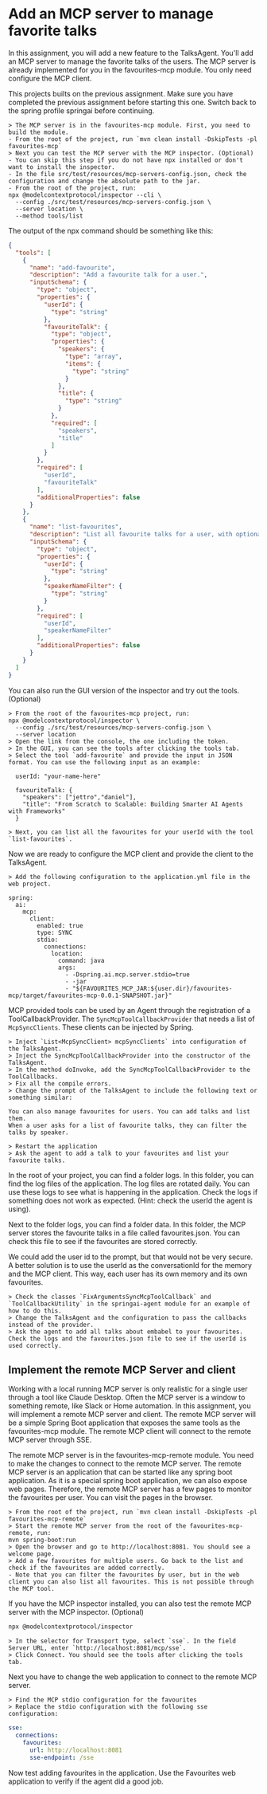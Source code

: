 # Add an MCP server to manage favorite talks
In this assignment, you will add a new feature to the TalksAgent. You'll add an MCP server to manage the favorite talks of the users. The MCP server is already implemented for you in the favourites-mcp module. You only need configure the MCP client.

This projects builts on the previous assignment. Make sure you have completed the previous assignment before starting this one. Switch back to the spring profile springai before continuing.

```text
> The MCP server is in the favourites-mcp module. First, you need to build the module.
- From the root of the project, run `mvn clean install -DskipTests -pl favourites-mcp`
> Next you can test the MCP server with the MCP inspector. (Optional)
- You can skip this step if you do not have npx installed or don't want to install the inspector.
- In the file src/test/resources/mcp-servers-config.json, check the configuration and change the absolute path to the jar.
- From the root of the project, run:
npx @modelcontextprotocol/inspector --cli \
  --config ./src/test/resources/mcp-servers-config.json \
  --server location \
  --method tools/list
```

The output of the npx command should be something like this:

```json
{
  "tools": [
    {
      "name": "add-favourite",
      "description": "Add a favourite talk for a user.",
      "inputSchema": {
        "type": "object",
        "properties": {
          "userId": {
            "type": "string"
          },
          "favouriteTalk": {
            "type": "object",
            "properties": {
              "speakers": {
                "type": "array",
                "items": {
                  "type": "string"
                }
              },
              "title": {
                "type": "string"
              }
            },
            "required": [
              "speakers",
              "title"
            ]
          }
        },
        "required": [
          "userId",
          "favouriteTalk"
        ],
        "additionalProperties": false
      }
    },
    {
      "name": "list-favourites",
      "description": "List all favourite talks for a user, with optional filtering by speaker name.",
      "inputSchema": {
        "type": "object",
        "properties": {
          "userId": {
            "type": "string"
          },
          "speakerNameFilter": {
            "type": "string"
          }
        },
        "required": [
          "userId",
          "speakerNameFilter"
        ],
        "additionalProperties": false
      }
    }
  ]
}
```

You can also run the GUI version of the inspector and try out the tools. (Optional)

```text
> From the root of the favourites-mcp project, run:
npx @modelcontextprotocol/inspector \
  --config ./src/test/resources/mcp-servers-config.json \
  --server location
> Open the link from the console, the one including the token.
> In the GUI, you can see the tools after clicking the tools tab.
> Select the tool `add-favourite` and provide the input in JSON format. You can use the following input as an example:
  
  userId: "your-name-here"
  
  favouriteTalk: {
    "speakers": ["jettro","daniel"],
    "title": "From Scratch to Scalable: Building Smarter AI Agents with Frameworks"
  }
  
> Next, you can list all the favourites for your userId with the tool `list-favourites`.
```

Now we are ready to configure the MCP client and provide the client to the TalksAgent.

```
> Add the following configuration to the application.yml file in the web project.

spring:
  ai:
    mcp:
      client:
        enabled: true
        type: SYNC
        stdio:
          connections:
            location:
              command: java
              args:
                - -Dspring.ai.mcp.server.stdio=true
                - -jar
                - "${FAVOURITES_MCP_JAR:${user.dir}/favourites-mcp/target/favourites-mcp-0.0.1-SNAPSHOT.jar}"
```

MCP provided tools can be used by an Agent through the registration of a ToolCallbackProvider. The `SyncMcpToolCallbackProvider` that needs a list of `McpSyncClients`. These clients can be injected by Spring.

```
> Inject `List<McpSyncClient> mcpSyncClients` into configuration of the TalksAgent.
> Inject the SyncMcpToolCallbackProvider into the constructor of the TalksAgent.
> In the method doInvoke, add the SyncMcpToolCallbackProvider to the ToolCallbacks.
> Fix all the compile errors.
> Change the prompt of the TalksAgent to include the following text or something similar:

You can also manage favourites for users. You can add talks and list them.
When a user asks for a list of favourite talks, they can filter the talks by speaker.

> Restart the application
> Ask the agent to add a talk to your favourites and list your favourite talks.
```

In the root of your project, you can find a folder logs. In this folder, you can find the log files of the application. The log files are rotated daily. You can use these logs to see what is happening in the application. Check the logs if something does not work as expected. (Hint: check the userId the agent is using).

Next to the folder logs, you can find a folder data. In this folder, the MCP server stores the favourite talks in a file called favourites.json. You can check this file to see if the favourites are stored correctly.

We could add the user id to the prompt, but that would not be very secure. A better solution is to use the userId as the conversationId for the memory and the MCP client. This way, each user has its own memory and its own favourites.

```
> Check the classes `FixArgumentsSyncMcpToolCallback` and `ToolCallbackUtility` in the springai-agent module for an example of how to do this.
> Change the TalksAgent and the configuration to pass the callbacks instead of the provider.
> Ask the agent to add all talks about embabel to your favourites. Check the logs and the favourites.json file to see if the userId is used correctly.
```

## Implement the remote MCP Server and client
Working with a local running MCP server is only realistic for a single user through a tool like Claude Desktop. Often the MCP server is a window to something remote, like Slack or Home automation. In this assignment, you will implement a remote MCP server and client. The remote MCP server will be a simple Spring Boot application that exposes the same tools as the favourites-mcp module. The remote MCP client will connect to the remote MCP server through SSE.

The remote MCP server is in the favourites-mcp-remote module. You need to make the changes to connect to the remote MCP server. The remote MCP server is an application that can be started like any spring boot application. As it is a special spring boot application, we can also expose web pages. Therefore, the remote MCP server has a few pages to monitor the favourites per user. You can visit the pages in the browser.

```text
> From the root of the project, run `mvn clean install -DskipTests -pl favourites-mcp-remote`
> Start the remote MCP server from the root of the favourites-mcp-remote, run:
mvn spring-boot:run
> Open the browser and go to http://localhost:8081. You should see a welcome page.
> Add a few favourites for multiple users. Go back to the list and check if the favourites are added correctly.
- Note that you can filter the favourites by user, but in the web client you can also list all favourites. This is not possible through the MCP tool.
``` 

If you have the MCP inspector installed, you can also test the remote MCP server with the MCP inspector. (Optional)

```bash
npx @modelcontextprotocol/inspector
```

```text
> In the selector for Transport type, select `sse`. In the field Server URL, enter `http://localhost:8081/mcp/sse`. 
> Click Connect. You should see the tools after clicking the tools tab.
```

Next you have to change the web application to connect to the remote MCP server.

```text
> Find the MCP stdio configuration for the favourites
> Replace the stdio configuration with the following sse configuration:
```

```yaml
sse:
  connections:
    favourites:
      url: http://localhost:8081
      sse-endpoint: /sse
```

Now test adding favourites in the application. Use the Favourites web application to verify if the agent did a good job.